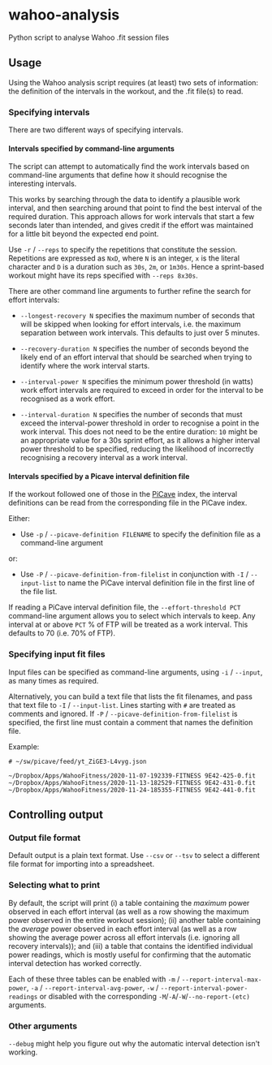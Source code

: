# wahoo-analysis

Python script to analyse Wahoo .fit session files

## Usage

Using the Wahoo analysis script requires (at least) two sets of information: the definition of the intervals in the workout, and the .fit file(s) to read.

### Specifying intervals

There are two different ways of specifying intervals.

#### Intervals specified by command-line arguments

The script can attempt to automatically find the work intervals based on command-line arguments that define how it should recognise the interesting intervals.

This works by searching through the data to identify a plausible work interval, and then searching around that point to find the best interval of the required duration. This approach allows for work intervals that start a few seconds later than intended, and gives credit if the effort was maintained for a little bit beyond the expected end point.

Use `-r` / `--reps` to specify the repetitions that constitute the session. Repetitions are expressed as `NxD`, where `N` is an integer, `x` is the literal character and `D` is a duration such as `30s`, `2m`, or `1m30s`. Hence a sprint-based workout might have its reps specified with `--reps 8x30s`.

There are other command line arguments to further refine the search for effort intervals: 

* `--longest-recovery N` specifies the maximum number of seconds that will be skipped when looking for effort intervals, i.e. the maximum separation between work intervals. This defaults to just over 5 minutes.

* `--recovery-duration N` specifies the number of seconds beyond the likely end of an effort interval that should be searched when trying to identify where the work interval starts.

* `--interval-power N` specifies the minimum power threshold (in watts) work effort intervals are required to exceed in order for the interval to be recognised as a work effort.

* `--interval-duration N` specifies the number of seconds that must exceed the interval-power threshold in order to recognise a point in the work interval. This does not need to be the entire duration: `10` might be an appropriate value for a 30s sprint effort, as it allows a higher interval power threshold to be specified, reducing the likelihood of incorrectly recognising a recovery interval as a work interval.


#### Intervals specified by a Picave interval definition file

If the workout followed one of those in the [PiCave](https://github.com/nsw42/picave) index, the interval definitions can be read from the corresponding file in the PiCave index.

Either:

* Use `-p` / `--picave-definition FILENAME` to specify the definition file as a command-line argument

or:

* Use `-P` / `--picave-definition-from-filelist` in conjunction with `-I` / `--input-list` to name the PiCave interval definition file in the first line of the file list.

If reading a PiCave interval definition file, the `--effort-threshold PCT` command-line argument allows you to select which intervals to keep. Any interval at or above `PCT` % of FTP will be treated as a work interval. This defaults to 70 (i.e. 70% of FTP).

### Specifying input fit files

Input files can be specified as command-line arguments, using `-i` / `--input`, as many times as required.

Alternatively, you can build a text file that lists the fit filenames, and pass that text file to `-I` / `--input-list`.  Lines starting with `#` are treated as comments and ignored. If `-P` / `--picave-definition-from-filelist` is specified, the first line must contain a comment that names the definition file.

Example:

```
# ~/sw/picave/feed/yt_ZiGE3-L4vyg.json

~/Dropbox/Apps/WahooFitness/2020-11-07-192339-FITNESS 9E42-425-0.fit
~/Dropbox/Apps/WahooFitness/2020-11-13-182529-FITNESS 9E42-431-0.fit
~/Dropbox/Apps/WahooFitness/2020-11-24-185355-FITNESS 9E42-441-0.fit
```

## Controlling output

### Output file format

Default output is a plain text format. Use `--csv` or `--tsv` to select a different file format for importing into a spreadsheet.

### Selecting what to print

By default, the script will print (i) a table containing the *maximum* power observed in each effort interval (as well as a row showing the maximum power observed in the entire workout session); (ii) another table containing the *average* power observed in each effort interval (as well as a row showing the average power across all effort intervals (i.e. ignoring all recovery intervals)); and (iii) a table that contains the identified individual power readings, which is mostly useful for confirming that the automatic interval detection has worked correctly.

Each of these three tables can be enabled with `-m` / `--report-interval-max-power`, `-a` / `--report-interval-avg-power`, `-w` / `--report-interval-power-readings` or disabled with the corresponding `-M`/`-A`/`-W`/`--no-report-(etc)` arguments.

### Other arguments

`--debug` might help you figure out why the automatic interval detection isn't working.
